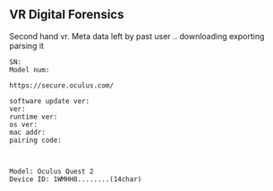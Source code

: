 ## VR Digital Forensics

Second hand vr. Meta data left by past user .. downloading exporting parsing it
```
SN: 
Model num:

https://secure.oculus.com/

software update ver:
ver:
runtime ver:
os ver:
mac addr:
pairing code:



Model: Oculus Quest 2
Device ID: 1WMHH8........(14char)

```
